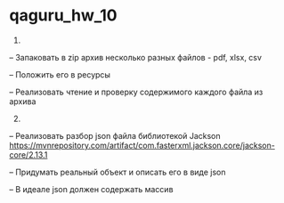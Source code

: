 # qaguru_hw_10

1.

– Запаковать в zip архив несколько разных файлов - pdf, xlsx, csv

– Положить его в ресурсы

– Реализовать чтение и проверку содержимого каждого файла из архива

2.

– Реализовать разбор json файла библиотекой
Jackson https://mvnrepository.com/artifact/com.fasterxml.jackson.core/jackson-core/2.13.1

– Придумать реальный объект и описать его в виде json

– В идеале json должен содержать массив
